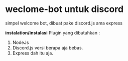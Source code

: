 # weclome-bot untuk discord

simpel welcome bot, dibuat pake discord.js ama express

**instalation/instalasi**
Plugin yang dibutuhkan :
1. NodeJs
2. Discord.js versi berapa aja bebas.
3. Express
dah itu aja.
